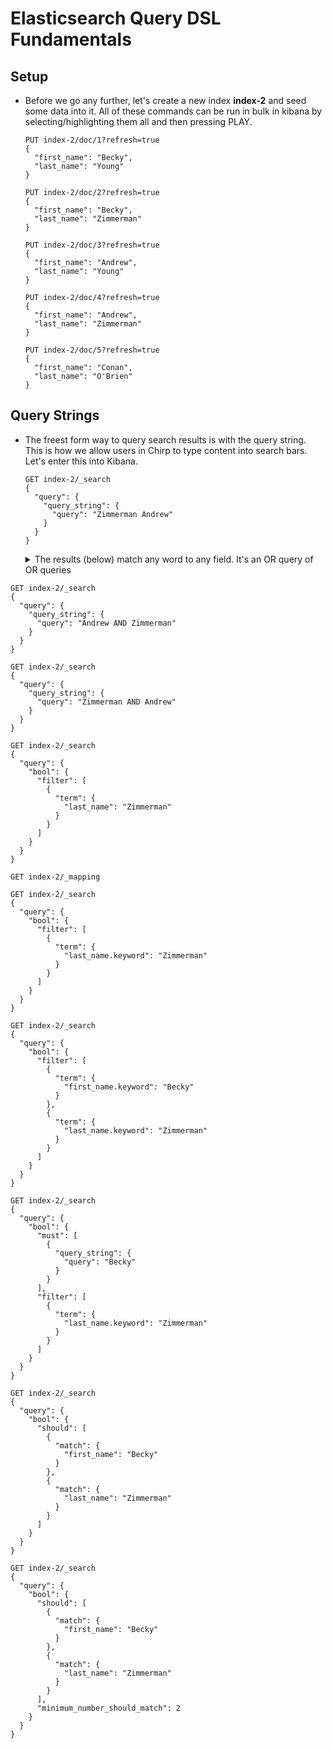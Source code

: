 # Elasticsearch Query DSL Fundamentals

## Setup

- Before we go any further, let's create a new index __index-2__ and seed some data into it.  All of these commands can be run in bulk in kibana by selecting/highlighting them all and then pressing PLAY.

  ```
  PUT index-2/doc/1?refresh=true
  {
    "first_name": "Becky",
    "last_name": "Young"
  }

  PUT index-2/doc/2?refresh=true
  {
    "first_name": "Becky",
    "last_name": "Zimmerman"
  }

  PUT index-2/doc/3?refresh=true
  {
    "first_name": "Andrew",
    "last_name": "Young"
  }

  PUT index-2/doc/4?refresh=true
  {
    "first_name": "Andrew",
    "last_name": "Zimmerman"
  }

  PUT index-2/doc/5?refresh=true
  {
    "first_name": "Conan",
    "last_name": "O'Brien"
  }
  ```

## Query Strings

- The freest form way to query search results is with the query string.  This is how we allow users in Chirp to type content into search bars.  Let's enter this into Kibana.

  ```
  GET index-2/_search
  {
    "query": {
      "query_string": {
        "query": "Zimmerman Andrew"
      }
    }
  }
  ```

  <details><summary>The results (below) match any word to any field.  It's an OR query of OR queries</summary>
  <p>

  ```json
  {
    "took": 2,
    "timed_out": false,
    "_shards": {
      "total": 5,
      "successful": 5,
      "failed": 0
    },
    "hits": {
      "total": 3,
      "max_score": 0.78549397,
      "hits": [
        {
          "_index": "index-2",
          "_type": "doc",
          "_id": "4",
          "_score": 0.78549397,
          "_source": {
            "first_name": "Andrew",
            "last_name": "Zimmerman"
          }
        },
        {
          "_index": "index-2",
          "_type": "doc",
          "_id": "3",
          "_score": 0.25811607,
          "_source": {
            "first_name": "Andrew",
            "last_name": "Young"
          }
        },
        {
          "_index": "index-2",
          "_type": "doc",
          "_id": "2",
          "_score": 0.16358379,
          "_source": {
            "first_name": "Becky",
            "last_name": "Zimmerman"
          }
        }
      ]
    }
  }
  ```

  </p>
  </details>

```
GET index-2/_search
{
  "query": {
    "query_string": {
      "query": "Andrew AND Zimmerman"
    }
  }
}
```

```
GET index-2/_search
{
  "query": {
    "query_string": {
      "query": "Zimmerman AND Andrew"
    }
  }
}
```

```
GET index-2/_search
{
  "query": {
    "bool": {
      "filter": [
        {
          "term": {
            "last_name": "Zimmerman"
          }
        }
      ]
    }
  }
}
```

```
GET index-2/_mapping
```

```
GET index-2/_search
{
  "query": {
    "bool": {
      "filter": [
        {
          "term": {
            "last_name.keyword": "Zimmerman"
          }
        }
      ]
    }
  }
}
```

```
GET index-2/_search
{
  "query": {
    "bool": {
      "filter": [
        {
          "term": {
            "first_name.keyword": "Becky"
          }
        },
        {
          "term": {
            "last_name.keyword": "Zimmerman"
          }
        }
      ]
    }
  }
}
```

```
GET index-2/_search
{
  "query": {
    "bool": {
      "must": [
        {
          "query_string": {
            "query": "Becky"
          }
        }
      ],
      "filter": [
        {
          "term": {
            "last_name.keyword": "Zimmerman"
          }
        }
      ]
    }
  }
}
```

```
GET index-2/_search
{
  "query": {
    "bool": {
      "should": [
        {
          "match": {
            "first_name": "Becky"
          }
        },
        {
          "match": {
            "last_name": "Zimmerman"
          }
        }
      ]
    }
  }
}
```

```
GET index-2/_search
{
  "query": {
    "bool": {
      "should": [
        {
          "match": {
            "first_name": "Becky"
          }
        },
        {
          "match": {
            "last_name": "Zimmerman"
          }
        }
      ],
      "minimum_number_should_match": 2
    }
  }
}
```
